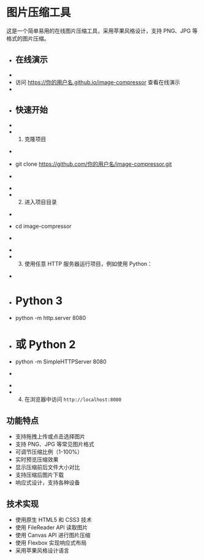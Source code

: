 # 图片压缩工具

这是一个简单易用的在线图片压缩工具，采用苹果风格设计，支持 PNG、JPG 等格式的图片压缩。

+ ## 在线演示
+ 
+ 访问 https://你的用户名.github.io/image-compressor 查看在线演示
+ 
+ ## 快速开始
+ 
+ 1. 克隆项目
+ ```bash
+ git clone https://github.com/你的用户名/image-compressor.git
+ ```
+ 
+ 2. 进入项目目录
+ ```bash
+ cd image-compressor
+ ```
+ 
+ 3. 使用任意 HTTP 服务器运行项目，例如使用 Python：
+ ```bash
+ # Python 3
+ python -m http.server 8080
+ # 或 Python 2
+ python -m SimpleHTTPServer 8080
+ ```
+ 
+ 4. 在浏览器中访问 `http://localhost:8080`

## 功能特点

- 支持拖拽上传或点击选择图片
- 支持 PNG、JPG 等常见图片格式
- 可调节压缩比例（1-100%）
- 实时预览压缩效果
- 显示压缩前后文件大小对比
- 支持压缩后图片下载
- 响应式设计，支持各种设备

## 技术实现

- 使用原生 HTML5 和 CSS3 技术
- 使用 FileReader API 读取图片
- 使用 Canvas API 进行图片压缩
- 使用 Flexbox 实现响应式布局
- 采用苹果风格设计语言 